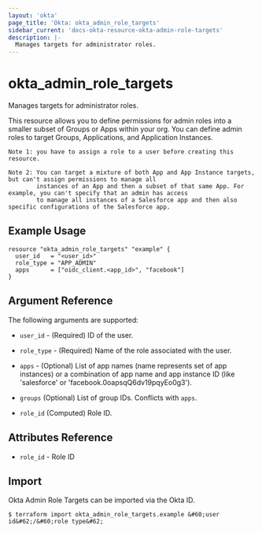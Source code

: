 ```yaml
---
layout: 'okta'
page_title: 'Okta: okta_admin_role_targets'
sidebar_current: 'docs-okta-resource-okta-admin-role-targets'
description: |-
  Manages targets for administrator roles.
---
```


# okta_admin_role_targets

Manages targets for administrator roles.

This resource allows you to define permissions for admin roles into a smaller subset of Groups or Apps within your org.
You can define admin roles to target Groups, Applications, and Application Instances.

```
Note 1: you have to assign a role to a user before creating this resource.

Note 2: You can target a mixture of both App and App Instance targets, but can't assign permissions to manage all 
        instances of an App and then a subset of that same App. For example, you can't specify that an admin has access 
        to manage all instances of a Salesforce app and then also specific configurations of the Salesforce app.
```

## Example Usage

```hcl
resource "okta_admin_role_targets" "example" {
  user_id   = "<user_id>"
  role_type = "APP_ADMIN"
  apps      = ["oidc_client.<app_id>", "facebook"]
}
```

## Argument Reference

The following arguments are supported:

- `user_id` - (Required) ID of the user.

- `role_type` - (Required) Name of the role associated with the user.

- `apps` - (Optional) List of app names (name represents set of app instances) or a combination of app name and app instance ID (like 'salesforce' or 'facebook.0oapsqQ6dv19pqyEo0g3').

- `groups` (Optional) List of group IDs. Conflicts with `apps`.

- `role_id` (Computed) Role ID.

## Attributes Reference

- `role_id` - Role ID

## Import

Okta Admin Role Targets can be imported via the Okta ID.

```
$ terraform import okta_admin_role_targets.example &#60;user id&#62;/&#60;role type&#62;
```
